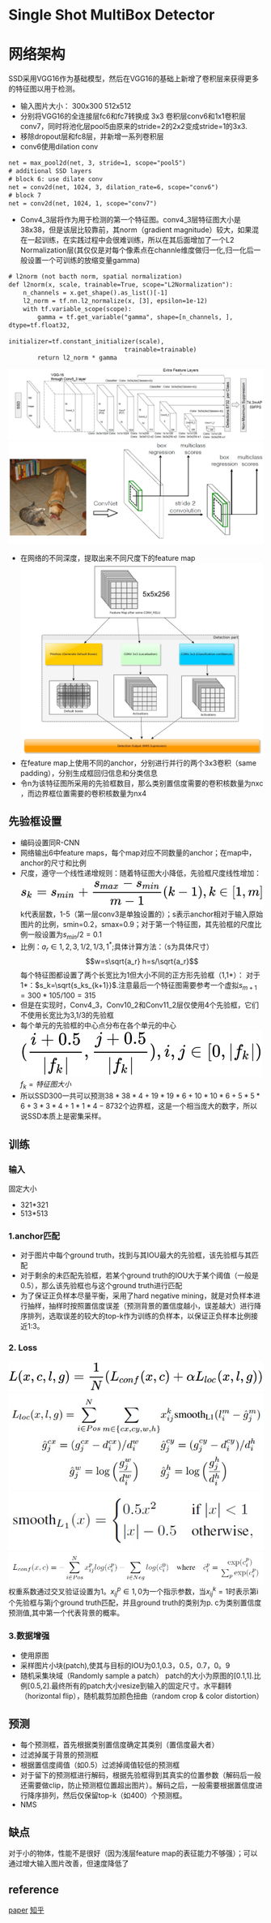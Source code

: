 # Single Shot MultiBox Detector
# 网络架构
SSD采用VGG16作为基础模型，然后在VGG16的基础上新增了卷积层来获得更多的特征图以用于检测。
- 输入图片大小： 300x300 512x512
- 分别将VGG16的全连接层fc6和fc7转换成 3x3 卷积层conv6和1x1卷积层conv7，同时将池化层pool5由原来的stride=2的2x2变成stride=1的3x3.
- 移除dropout层和fc8层，并新增一系列卷积层
- conv6使用dilation conv
```
net = max_pool2d(net, 3, stride=1, scope="pool5")
# additional SSD layers
# block 6: use dilate conv
net = conv2d(net, 1024, 3, dilation_rate=6, scope="conv6")
# block 7
net = conv2d(net, 1024, 1, scope="conv7")
```
- Conv4_3层将作为用于检测的第一个特征图。conv4_3层特征图大小是38x38，但是该层比较靠前，其norm（gradient magnitude）较大，如果混在一起训练，在实践过程中会很难训练，所以在其后面增加了一个L2 Normalization层(其仅仅是对每个像素点在channle维度做归一化,归一化后一般设置一个可训练的放缩变量gamma)
```
# l2norm (not bacth norm, spatial normalization)
def l2norm(x, scale, trainable=True, scope="L2Normalization"):
    n_channels = x.get_shape().as_list()[-1]
    l2_norm = tf.nn.l2_normalize(x, [3], epsilon=1e-12)
    with tf.variable_scope(scope):
        gamma = tf.get_variable("gamma", shape=[n_channels, ], dtype=tf.float32,
                                initializer=tf.constant_initializer(scale),
                                trainable=trainable)
        return l2_norm * gamma
```
![alt](imgs/ssd1.jpg)
![alt](imgs/ssd2.jpg)
- 在网络的不同深度，提取出来不同尺度下的feature map
![alt](imgs/ssd3.jpg)
- 在feature map上使用不同的anchor，分别进行并行的两个3x3卷积（same padding），分别生成框回归信息和分类信息
- 令n为该特征图所采用的先验框数目，那么类别置信度需要的卷积核数量为nxc ，而边界框位置需要的卷积核数量为nx4

## 先验框设置
- 编码设置同R-CNN
- 网络输出6中feature maps，每个map对应不同数量的anchor；在map中，anchor的尺寸和比例
- 尺度，遵守一个线性递增规则：随着特征图大小降低，先验框尺度线性增加：
![alt](imgs/ssd4.svg)
k代表层数，1-5（第一层conv3是单独设置的）；s表示anchor相对于输入原始图片的比例，smin=0.2，smax=0.9；对于第一个特征图，其先验框的尺度比例一般设置为$s_{min}/2=0.1$
- 比例：$a_r \in {1,2,3,1/2,1/3,1^*}$;具体计算方法：（s为具体尺寸）
$$w=s\sqrt{a_r}  h=s/\sqrt{a_r}$$
每个特征图都设置了两个长宽比为1但大小不同的正方形先验框（1,1*）：
对于1*：$s_k=\sqrt{s_ks_{k+1}}$.注意最后一个特征图需要参考一个虚拟$s_{m+1}=300*105/100=315$
- 但是在实现时，Conv4_3，Conv10_2和Conv11_2层仅使用4个先验框，它们不使用长宽比为3,1/3的先验框
- 每个单元的先验框的中心点分布在各个单元的中心
![alt](imgs/ssd5.svg)
$f_k=特征图大小$
- 所以SSD300一共可以预测$38*38*4+19*19*6+10*10*6+5*5*6+3*3*4+1*1*4-8732$个边界框，这是一个相当庞大的数字，所以说SSD本质上是密集采样。  

## 训练
### 输入
固定大小
- 321*321
- 513*513
### 1.anchor匹配
- 对于图片中每个ground truth，找到与其IOU最大的先验框，该先验框与其匹配
- 对于剩余的未匹配先验框，若某个ground truth的IOU大于某个阈值（一般是0.5），那么该先验框也与这个ground truth进行匹配
- 为了保证正负样本尽量平衡，采用了hard negative mining，就是对负样本进行抽样，抽样时按照置信度误差（预测背景的置信度越小，误差越大）进行降序排列，选取误差的较大的top-k作为训练的负样本，以保证正负样本比例接近1:3。
### 2. Loss
![alt](imgs/ssd6.svg)
![alt](imgs/ssd7.jpg)
![alt](imgs/ssd8.jpg)
![alt](imgs/ssd9.jpg)
权重系数通过交叉验证设置为1。$x_{ij}^p \in {1,0}$为一个指示参数，当$x_{ij}^k=1$时表示第i个先验框与第j个ground truth匹配，并且ground truth的类别为p. c为类别置信度预测值,其中第一个代表背景的概率。
### 3.数据增强
- 使用原图
- 采样图片小块(patch),使其与目标的IOU为0.1,0.3，0.5，0.7，0。9
- 随机采集块域（Randomly sample a patch）
patch的大小为原图的[0.1,1].比例[0.5,2].最终所有的patch大小resize到输入的固定尺寸。水平翻转（horizontal flip），随机裁剪加颜色扭曲（random crop & color distortion）

## 预测
- 每个预测框，首先根据类别置信度确定其类别（置信度最大者）
- 过滤掉属于背景的预测框
- 根据置信度阈值（如0.5）过滤掉阈值较低的预测框
- 对于留下的预测框进行解码，根据先验框得到其真实的位置参数（解码后一般还需要做clip，防止预测框位置超出图片）。解码之后，一般需要根据置信度进行降序排列，然后仅保留top-k（如400）个预测框。
- NMS

## 缺点
对于小的物体，性能不是很好（因为浅层feature map的表征能力不够强）；可以通过增大输入图片改善，但速度降低了
## reference
[paper](https://arxiv.org/pdf/1512.02325.pdf)
[知乎](https://zhuanlan.zhihu.com/p/33544892)